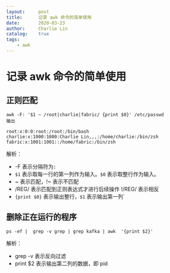 ```yaml
---
layout:     post
title:      记录 awk 命令的简单使用
date:       2020-03-23
author:     Charlie Lin
catalog:    true
tags:
    - awk
---
```


# 记录 awk 命令的简单使用
## 正则匹配
```shell
awk -F: '$1 ~ /root|charlie|fabric/ {print $0}' /etc/passwd
输出
```
```out
root:x:0:0:root:/root:/bin/bash
charlie:x:1000:1000:Charlie Lin,,,:/home/charlie:/bin/zsh
fabric:x:1001:1001::/home/fabric:/bin/zsh
```
解析：  
* -F 表示分隔符为`:`
* `$1` 表示取每一行的第一列作为输入。`$0` 表示取整行作为输入。
* ~ 表示匹配，!~ 表示不匹配
* /REG/ 表示匹配到正则表达式才进行后续操作 !/REG/ 表示相反
* `{print $0}` 表示输出整行，`$1` 表示输出第一列`

## 删除正在运行的程序  

```shell
ps -ef |  grep -v grep | grep kafka | awk  '{print $2}'
```
解析：
* grep -v 表示反向过滤
* print \$2 表示输出第二列的数据，即 pid

